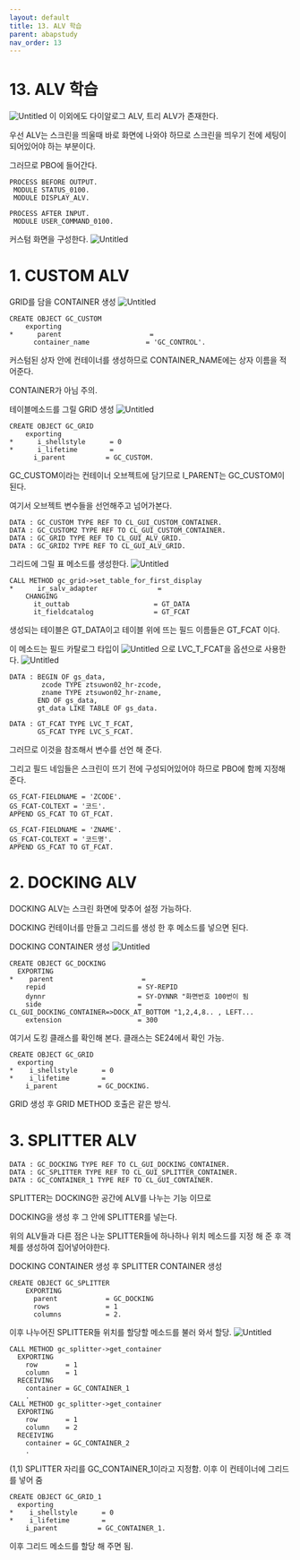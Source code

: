 ```yaml
---
layout: default
title: 13. ALV 학습
parent: abapstudy
nav_order: 13
---
```

# 13. ALV 학습

![Untitled](./abapstudy_img/abapstudy_10.png)
이 이외에도 다이알로그 ALV, 트리 ALV가 존재한다.

우선 ALV는 스크린을 띄울때 바로 화면에 나와야 하므로 스크린을 띄우기 전에 세팅이 되어있어야 하는 부분이다.

그러므로 PBO에 들어간다.

```abap
PROCESS BEFORE OUTPUT.
 MODULE STATUS_0100.
 MODULE DISPLAY_ALV.

PROCESS AFTER INPUT.
 MODULE USER_COMMAND_0100.
```
커스텀 화면을 구성한다.
![Untitled](./abapstudy_img/abapstudy_11.png)

# 1. CUSTOM ALV
GRID를 담을 CONTAINER 생성
![Untitled](./abapstudy_img/abapstudy_12.png)
```abap
CREATE OBJECT GC_CUSTOM
    exporting
*      parent                      =
      container_name              = 'GC_CONTROL'.
```
커스텀된 상자 안에 컨테이너를 생성하므로 CONTAINER_NAME에는 상자 이름을 적어준다.

CONTAINER가 아님 주의.

테이블메소드를 그릴 GRID 생성
![Untitled](./abapstudy_img/abapstudy_13.png)
```abap
CREATE OBJECT GC_GRID
    exporting
*      i_shellstyle      = 0
*      i_lifetime        =
      i_parent          = GC_CUSTOM.
```
GC_CUSTOM이라는 컨테이너 오브젝트에 담기므로 I_PARENT는 GC_CUSTOM이 된다.

여기서 오브젝트 변수들을 선언해주고 넘어가본다.
```abap
DATA : GC_CUSTOM TYPE REF TO CL_GUI_CUSTOM_CONTAINER.
DATA : GC_CUSTOM2 TYPE REF TO CL_GUI_CUSTOM_CONTAINER.
DATA : GC_GRID TYPE REF TO CL_GUI_ALV_GRID.
DATA : GC_GRID2 TYPE REF TO CL_GUI_ALV_GRID.
```
그리드에 그릴 표 메소드를 생성한다.
![Untitled](./abapstudy_img/abapstudy_14.png)
```abap
CALL METHOD gc_grid->set_table_for_first_display
*      ir_salv_adapter               =
    CHANGING
      it_outtab                     = GT_DATA
      it_fieldcatalog               = GT_FCAT
```
생성되는 테이블은 GT_DATA이고 테이블 위에 뜨는 필드 이름들은 GT_FCAT 이다.

이 메소드는 필드 카탈로그 타입이
![Untitled](./abapstudy_img/abapstudy_15.png)
으로 LVC_T_FCAT을 옵션으로 사용한다.
![Untitled](./abapstudy_img/abapstudy_16.png)

```abap
DATA : BEGIN OF gs_data,
        zcode TYPE ztsuwon02_hr-zcode,
        zname TYPE ztsuwon02_hr-zname,
       END OF gs_data,
       gt_data LIKE TABLE OF gs_data.

DATA : GT_FCAT TYPE LVC_T_FCAT,
       GS_FCAT TYPE LVC_S_FCAT.
```
그러므로 이것을 참조해서 변수를 선언 해 준다.

그리고 필드 네임들은 스크린이 뜨기 전에 구성되어있어야 하므로 PBO에 함께 지정해 준다.

```abap
GS_FCAT-FIELDNAME = 'ZCODE'.
GS_FCAT-COLTEXT = '코드'.
APPEND GS_FCAT TO GT_FCAT.

GS_FCAT-FIELDNAME = 'ZNAME'.
GS_FCAT-COLTEXT = '코드명'.
APPEND GS_FCAT TO GT_FCAT.
```
# 2. DOCKING ALV
DOCKING ALV는 스크린 화면에 맞추어 설정 가능하다.

DOCKING 컨테이너를 만들고 그리드를 생성 한 후 메소드를 넣으면 된다.

DOCKING CONTAINER 생성
![Untitled](./abapstudy_img/abapstudy_17.png)

```abap
CREATE OBJECT GC_DOCKING
  EXPORTING
*    parent                      =
    repid                       = SY-REPID
    dynnr                       = SY-DYNNR "화면번호 100번이 됨
    side                        = CL_GUI_DOCKING_CONTAINER=>DOCK_AT_BOTTOM "1,2,4,8.. , LEFT...
    extension                   = 300
```
여기서 도킹 클래스를 확인해 본다. 클래스는 SE24에서 확인 가능.
```abap
CREATE OBJECT GC_GRID
  exporting
*    i_shellstyle      = 0
*    i_lifetime        =
    i_parent          = GC_DOCKING.
```
GRID 생성 후 GRID METHOD 호출은 같은 방식.

# 3. SPLITTER ALV
```abap
DATA : GC_DOCKING TYPE REF TO CL_GUI_DOCKING_CONTAINER.
DATA : GC_SPLITTER TYPE REF TO CL_GUI_SPLITTER_CONTAINER.
DATA : GC_CONTAINER_1 TYPE REF TO CL_GUI_CONTAINER.
```
SPLITTER는 DOCKING한 공간에 ALV를 나누는 기능 이므로

DOCKING을 생성 후 그 안에 SPLITTER를 넣는다.

위의 ALV들과 다른 점은 나눈 SPLITTER들에 하나하나 위치 메소드를 지정 해 준 후 객체를 생성하여 집어넣어야한다.

DOCKING CONTAINER 생성 후 SPLITTER CONTAINER 생성
```abap
CREATE OBJECT GC_SPLITTER
    EXPORTING
      parent            = GC_DOCKING
      rows              = 1
      columns           = 2.
```
이후 나누어진 SPLITTER들 위치를 할당할 메소드를 불러 와서 할당.
![Untitled](./abapstudy_img/abapstudy_18.png)
```abap
CALL METHOD gc_splitter->get_container
  EXPORTING
    row       = 1
    column    = 1
  RECEIVING
    container = GC_CONTAINER_1
    .
CALL METHOD gc_splitter->get_container
  EXPORTING
    row       = 1
    column    = 2
  RECEIVING
    container = GC_CONTAINER_2
    .
```
(1,1) SPLITTER 자리를 GC_CONTAINER_1이라고 지정함. 이후 이 컨테이너에 그리드를 넣어 줌

```abap
CREATE OBJECT GC_GRID_1
  exporting
*    i_shellstyle      = 0
*    i_lifetime        =
    i_parent          = GC_CONTAINER_1.
```
이후 그리드 메소드를 할당 해 주면 됨.

